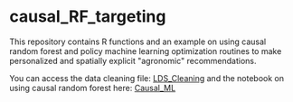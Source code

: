 # causal_RF_targeting
This repository contains R functions and an example on using causal random forest and policy machine learning optimization routines to make personalized and spatially explicit "agronomic" recommendations. 

You can access the data cleaning file: <a href="..LDS_cleaning_wheat_public.qmd" target="_blank"> LDS_Cleaning</a> and the notebook on using causal random forest here: <a href="[..Causal_RF_policy_learning_wheat_sowing_public.md](https://github.com/EiA2030-ex-ante/causal_RF_targeting/blob/main/Causal_RF_policy_learning_wheat_sowing_public.md)" target="_blank"> Causal_ML</a>
